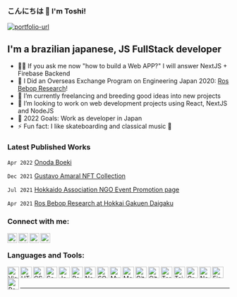 ### こんにちは 👋 I'm Toshi!

[![portfolio-url](https://img.shields.io/website?label=UI/UX%20Portfolio&style=for-the-badge&url=https://gtoshinakano.github.io/uiux-profile)][portfolio-url]
<!-- [![Twitter Follow](https://img.shields.io/twitter/follow/gtoshinakano?color=1DA1F2&logo=twitter&style=for-the-badge)](https://twitter.com/intent/follow?original_referer=https%3A%2F%2Fgithub.com%2Fgtoshinakano&screen_name=gtoshinakano) -->

## I'm a brazilian japanese, JS FullStack developer

- 👨‍💻 If you ask me now "how to build a Web APP?" I will answer NextJS + Firebase Backend
- 🔭 I Did an Overseas Exchange Program on Engineering Japan 2020: [Ros Bebop Research][ros-bebop]!
- 🌱 I’m currently freelancing and breeding good ideas into new projects
- 👯 I’m looking to work on web development projects using React, NextJS and NodeJS
- 🥅 2022 Goals: Work as developer in Japan
- ⚡ Fun fact: I like skateboarding and classical music 🤣

### Latest Published Works

```Apr 2022``` [Onoda Boeki][onoda-url]

```Dec 2021``` [Gustavo Amaral NFT Collection ][nft-url]

```Jul 2021``` [Hokkaido Association NGO Event Promotion page][hokkaido-url]

```Apr 2021``` [Ros Bebop Research at Hokkai Gakuen Daigaku][ros-bebop]

### Connect with me:

[<img align="left" alt="codeSTACKr.com" width="22px" src="https://raw.githubusercontent.com/iconic/open-iconic/master/svg/globe.svg" />][website]
[<img align="left" alt="codeSTACKr | Twitter" width="22px" src="https://cdn.jsdelivr.net/npm/simple-icons@v3/icons/twitter.svg" />][twitter]
[<img align="left" alt="codeSTACKr | LinkedIn" width="22px" src="https://cdn.jsdelivr.net/npm/simple-icons@v3/icons/linkedin.svg" />][linkedin]
[<img align="left" alt="codeSTACKr | Instagram" width="22px" src="https://cdn.jsdelivr.net/npm/simple-icons@v3/icons/instagram.svg" />][instagram]

<br />

### Languages and Tools:

[<img align="left" alt="Visual Studio Code" width="26px" src="https://raw.githubusercontent.com/github/explore/80688e429a7d4ef2fca1e82350fe8e3517d3494d/topics/visual-studio-code/visual-studio-code.png" />][webdevplaylist]
[<img align="left" alt="HTML5" width="26px" src="https://raw.githubusercontent.com/github/explore/80688e429a7d4ef2fca1e82350fe8e3517d3494d/topics/html/html.png" />][webdevplaylist]
[<img align="left" alt="CSS3" width="26px" src="https://raw.githubusercontent.com/github/explore/80688e429a7d4ef2fca1e82350fe8e3517d3494d/topics/css/css.png" />][cssplaylist]
[<img align="left" alt="Sass" width="26px" src="https://raw.githubusercontent.com/github/explore/80688e429a7d4ef2fca1e82350fe8e3517d3494d/topics/sass/sass.png" />][cssplaylist]
[<img align="left" alt="JavaScript" width="26px" src="https://raw.githubusercontent.com/github/explore/80688e429a7d4ef2fca1e82350fe8e3517d3494d/topics/javascript/javascript.png" />][jsplaylist]
[<img align="left" alt="React" width="26px" src="https://raw.githubusercontent.com/github/explore/80688e429a7d4ef2fca1e82350fe8e3517d3494d/topics/react/react.png" />][reactplaylist]
[<img align="left" alt="Node.js" width="26px" src="https://raw.githubusercontent.com/github/explore/80688e429a7d4ef2fca1e82350fe8e3517d3494d/topics/nodejs/nodejs.png" />][webdevplaylist]
[<img align="left" alt="SQL" width="26px" src="https://raw.githubusercontent.com/github/explore/80688e429a7d4ef2fca1e82350fe8e3517d3494d/topics/sql/sql.png" />][webdevplaylist]
[<img align="left" alt="MySQL" width="26px" src="https://raw.githubusercontent.com/github/explore/80688e429a7d4ef2fca1e82350fe8e3517d3494d/topics/mysql/mysql.png" />][webdevplaylist]
[<img align="left" alt="MongoDB" width="26px" src="https://raw.githubusercontent.com/github/explore/80688e429a7d4ef2fca1e82350fe8e3517d3494d/topics/mongodb/mongodb.png" />][webdevplaylist]
[<img align="left" alt="Git" width="26px" src="https://raw.githubusercontent.com/github/explore/80688e429a7d4ef2fca1e82350fe8e3517d3494d/topics/git/git.png" />][webdevplaylist]
[<img align="left" alt="GitHub" width="26px" src="https://raw.githubusercontent.com/github/explore/78df643247d429f6cc873026c0622819ad797942/topics/github/github.png" />][webdevplaylist]
[<img align="left" alt="Terminal" width="26px" src="https://raw.githubusercontent.com/github/explore/80688e429a7d4ef2fca1e82350fe8e3517d3494d/topics/terminal/terminal.png" />][webdevplaylist]
[<img align="left" alt="TailwindCSS" width="26px" src="https://raw.githubusercontent.com/devicons/devicon/master/icons/tailwindcss/tailwindcss-plain.svg" />][webdevplaylist]
[<img align="left" alt="GreenSock Animation plugins" width="26px" src="https://cdn.cdnlogo.com/logos/g/31/gsap-greensock.svg" />][webdevplaylist]
[<img align="left" alt="NextJS" width="26px" src="https://cdn.cdnlogo.com/logos/n/80/next-js.svg">][webdevplaylist]
[<img align="left" alt="Firebase" width="26px" src="https://cdn.cdnlogo.com/logos/f/11/firebase.svg">][webdevplaylist]
[<img align="left" alt="ReactQuery" width="26px" src="https://react-query.tanstack.com/_next/static/images/emblem-light-628080660fddb35787ff6c77e97ca43e.svg">][webdevplaylist]


<br />
<br />


---

[website]: https://wedoit.jp/?src=github
[ros-bebop]: http://ros-bebop-research.vercel.app
[twitter]: https://twitter.com/gtoshinakano
[instagram]: https://www.instagram.com/toshifeelings/
[linkedin]: https://www.linkedin.com/in/gabriel-toshinori-nakano-5b2ba696/
[webdevplaylist]: https://wedoit.jp/
[jsplaylist]: https://wedoit.jp/
[cssplaylist]: https://wedoit.jp/
[reactplaylist]: https://wedoit.jp/
[nft-url]: https://www.wedoit.jp/nft/gustavo-amaral/time-and-space?src=github
[hokkaido-url]: https://hokkaido-promo.vercel.app/ishikari-nabe-dia-15-ago-2021
[portfolio-url]: https://gtoshinakano.github.io/uiux-profile
[onoda-url]: https://onodaboeki.co.jp